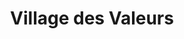 ---
title: "Village des Valeurs"
url: /montreal/village-des-valeurs-rue-jean-talon-est/
shop: charity
---